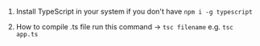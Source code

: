 1. Install TypeScript in your system if you don't have
   `npm i -g typescript`

2. How to compile .ts file
   run this command -> `tsc filename`   e.g. `tsc app.ts`   
